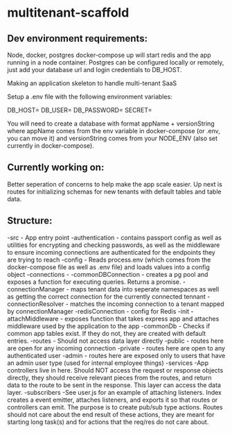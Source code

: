# multitenant-scaffold

## Dev environment requirements:
Node, docker, postgres
docker-compose up will start redis and the app running in a node container. Postgres can be configured locally or remotely, just add your database url and login credentials to DB_HOST.

Making an application skeleton to handle multi-tenant SaaS

Setup a .env file with the following environment variables:

DB_HOST=
DB_USER=
DB_PASSWORD=
SECRET=

You will need to create a database with format appName + versionString where appName comes from the env variable in docker-compose (or .env, you can move it) and versionString comes from your NODE_ENV (also set currently in docker-compose).

## Currently working on:

Better seperation of concerns to help make the app scale easier. Up next is routes for initializing schemas for new tenants with default tables and table data.

## Structure:

-src - App entry point
  -authentication - contains passport config as well as utilities for encrypting and checking passwords, as well as the middleware to ensure incoming connections are authenticated for the endpoints they are trying to reach
  -config - Reads process.env (which comes from the docker-compose file as well as .env file) and loads values into a config object
  -connections - 
    -commonDBConnection - creates a pg pool and exposes a function for executing queries. Returns a promise.
    -connectionManager - maps tenant data into seperate namespaces as well as getting the correct connection for the currently connected tennant
    -connectionResolver - matches the incoming connection to a tenant mapped by connectionManager
    -redisConnection - config for Redis
  -init
    -attachMiddleware - exposes function that takes express app and attaches middleware used by the application to the app
    -commonDb - Checks if common app tables exist. If they do not, they are created with default entries.
  -routes - Should not access data layer directly
    -public - routes here are open for any incoming connection
    -private - routes here are open to any authenticated user
    -admin - routes here are exposed only to users that have an admin user type (used for internal employee things)
  -services
    -App controllers live in here. Should NOT access the request or response objects directly, they should receive relevant pieces from the routes, and return data to the route to be sent in the response. This layer can access the data layer.
  -subscribers
    -See user.js for an example of attaching listeners. Index creates a event emitter, attaches listeners, and exports it so that routes or controllers can emit. The purpose is to create pub/sub type actions. Routes should not care about the end result of these actions, they are meant for starting long task(s) and for actions that the req/res do not care about.
    

